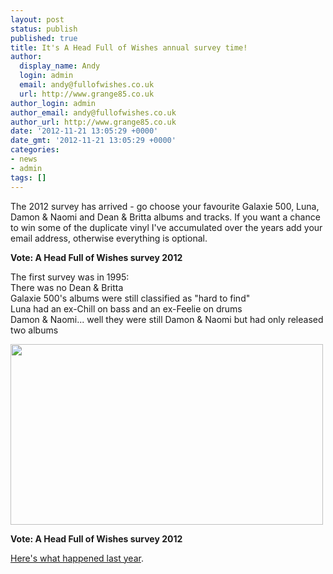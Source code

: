 ```yaml
---
layout: post
status: publish
published: true
title: It's A Head Full of Wishes annual survey time!
author:
  display_name: Andy
  login: admin
  email: andy@fullofwishes.co.uk
  url: http://www.grange85.co.uk
author_login: admin
author_email: andy@fullofwishes.co.uk
author_url: http://www.grange85.co.uk
date: '2012-11-21 13:05:29 +0000'
date_gmt: '2012-11-21 13:05:29 +0000'
categories:
- news
- admin
tags: []
---
```

<p>The 2012 survey has arrived - go choose your favourite Galaxie 500, Luna, Damon & Naomi and Dean & Britta albums and tracks. If you want a chance to win some of the duplicate vinyl I've accumulated over the years add your email address, otherwise everything is optional.</p>
<p><strong>Vote: <span class="removed_link" title="http://db.fullofwishes.co.uk/survey/surveyform">A Head Full of Wishes survey 2012</span></strong></p>
<p>The first survey was in 1995:<br />
There was no Dean & Britta<br />
Galaxie 500's albums were still classified as "hard to find"<br />
Luna had an ex-Chill on bass and an ex-Feelie on drums<br />
Damon & Naomi... well they were still Damon & Naomi but had only released two albums</p>
<p><img src="http://media.fullofwishes.co.uk/ahfow/uploads/2011/12/voting-machine.jpg" alt="" title="voting-machine" width="500" height="289" class="aligncenter size-full wp-image-2265" /></p>
<p><strong>Vote: <span class="removed_link" title="http://db.fullofwishes.co.uk/survey/surveyform">A Head Full of Wishes survey 2012</span></strong></p>
<p><a href="/survey-results-2011/">Here's what happened last year</a>.</p>
